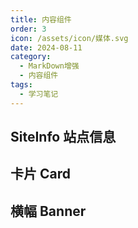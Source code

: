 ```yaml
---
title: 内容组件
order: 3
icon: /assets/icon/媒体.svg
date: 2024-08-11
category:
  - MarkDown增强
  - 内容组件
tags:
  - 学习笔记
---
```


<style>
    pre{
    width: 100vh;
    }
</style>

## SiteInfo 站点信息
<Toggle>
<template #title>
案例
</template>
<template #content>

```component SiteInfo
name: Oragekk's Blog
desc: 愿人生如剑，立起寒光四射，躺倒四射寒光。
url: https://oragekk.me/
logo: https://oragekk.me/logo.svg
repo: https://github.com/OrageKK/oragekk.github.io
preview: /assets/Preview/Oragekk-Preview.png
```
</template>
<template #code>

```markdown
```component SiteInfo
name: Oragekk's Blog
desc: 愿人生如剑，立起寒光四射，躺倒四射寒光。
url: https://oragekk.me/
logo: https://oragekk.me/logo.svg
repo: https://github.com/OrageKK/oragekk.github.io
preview: /assets/Preview/Oragekk-Preview.png
```
</template>
</Toggle>

## 卡片 Card  
<Toggle>
<template #title>
响应式卡片
</template>
<template #content>
<div class="vp-card-container">
  <VPCard
    v-for="i in 2"
    title="Mr.Hope"
    desc="Where there is light, there is hope"
    logo="https://mister-hope.com/logo.svg"
    link="https://mister-hope.com"
    background="rgba(253, 230, 138, 0.15)"
  />
  <VPCard
    title="Mr.Hope"
    desc="Where there is light, there is hope"
    logo="https://mister-hope.com/logo.svg"
    link="https://mister-hope.com"
    background="rgba(253, 230, 138, 0.15)"
  />
  <VPCard
    title="Mr.Hope"
    desc="Where there is light, there is hope"
    logo="https://mister-hope.com/logo.svg"
    link="https://mister-hope.com"
    background="rgba(253, 230, 138, 0.15)"
  />
</div>
</template>
<template #code>

```html
<div class="vp-card-container">
  <VPCard
    v-for="i in 2"
    title="Mr.Hope"
    desc="Where there is light, there is hope"
    logo="https://mister-hope.com/logo.svg"
    link="https://mister-hope.com"
    background="rgba(253, 230, 138, 0.15)"
  />
  <VPCard
    title="Mr.Hope"
    desc="Where there is light, there is hope"
    logo="https://mister-hope.com/logo.svg"
    link="https://mister-hope.com"
    background="rgba(253, 230, 138, 0.15)"
  />
  <VPCard
    title="Mr.Hope"
    desc="Where there is light, there is hope"
    logo="https://mister-hope.com/logo.svg"
    link="https://mister-hope.com"
    background="rgba(253, 230, 138, 0.15)"
  />
</div>
```
</template>
</Toggle>

## 横幅 Banner  
<Toggle>
<template #title>
基础横幅
</template>
<template #content>
<VPBanner
  title="Mr.Hope"
  content="Where there is light, there is hope"
  logo="https://mister-hope.com/logo.svg"
  :actions='[
    {
      text: "访问",
      link:"https://mister-hope.com",
    },
    {
      text: "仓库",
      link: "https://github/Mister-Hope/Mister-Hope.github.io",
      type: "default",
    },
  ]'
/>
</template>
<template #code>

```html
<VPBanner
        title="Mr.Hope"
        content="Where there is light, there is hope"
        logo="https://mister-hope.com/logo.svg"
        :actions='[
    {
      text: "访问",
      link:"https://mister-hope.com",
    },
    {
      text: "仓库",
      link: "https://github/Mister-Hope/Mister-Hope.github.io",
      type: "default",
    },
  ]'
/>
```
</template>
</Toggle>

